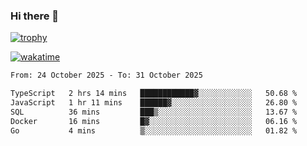### Hi there 👋

[![trophy](https://github-profile-trophy.vercel.app/?username=cxnky&theme=dracula)](https://github.com/ryo-ma/github-profile-trophy)

[![wakatime](https://wakatime.com/badge/user/1c39c599-5497-41b9-a5be-2c4676e7fd23.svg)](https://wakatime.com/@1c39c599-5497-41b9-a5be-2c4676e7fd23)
<!--START_SECTION:waka-->

```txt
From: 24 October 2025 - To: 31 October 2025

TypeScript   2 hrs 14 mins   ████████████▓░░░░░░░░░░░░   50.68 %
JavaScript   1 hr 11 mins    ██████▓░░░░░░░░░░░░░░░░░░   26.80 %
SQL          36 mins         ███▒░░░░░░░░░░░░░░░░░░░░░   13.67 %
Docker       16 mins         █▓░░░░░░░░░░░░░░░░░░░░░░░   06.16 %
Go           4 mins          ▒░░░░░░░░░░░░░░░░░░░░░░░░   01.82 %
```

<!--END_SECTION:waka-->
